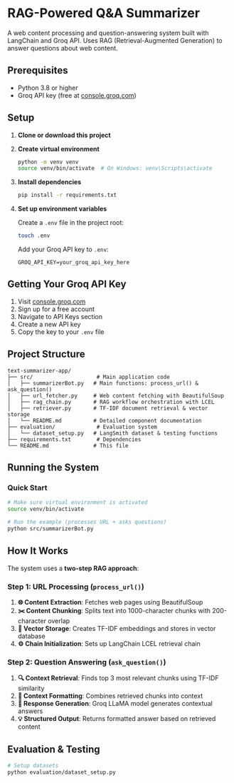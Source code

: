 # RAG-Powered Q&A Summarizer

A web content processing and question-answering system built with LangChain and Groq API. Uses RAG (Retrieval-Augmented Generation) to answer questions about web content.

## Prerequisites

- Python 3.8 or higher
- Groq API key (free at [console.groq.com](https://console.groq.com))

## Setup

1. **Clone or download this project**

2. **Create virtual environment**
   ```bash
   python -m venv venv
   source venv/bin/activate  # On Windows: venv\Scripts\activate
   ```

3. **Install dependencies**
   ```bash
   pip install -r requirements.txt
   ```

4. **Set up environment variables**
   
   Create a `.env` file in the project root:
   ```bash
   touch .env
   ```
   
   Add your Groq API key to `.env`:
   ```
   GROQ_API_KEY=your_groq_api_key_here
   ```

## Getting Your Groq API Key

1. Visit [console.groq.com](https://console.groq.com)
2. Sign up for a free account
3. Navigate to API Keys section
4. Create a new API key
5. Copy the key to your `.env` file

## Project Structure

```
text-summarizer-app/
├── src/                    # Main application code
│   ├── summarizerBot.py   # Main functions: process_url() & ask_question()
│   ├── url_fetcher.py     # Web content fetching with BeautifulSoup
│   ├── rag_chain.py       # RAG workflow orchestration with LCEL
│   ├── retriever.py       # TF-IDF document retrieval & vector storage
│   └── README.md          # Detailed component documentation
├── evaluation/             # Evaluation system
│   └── dataset_setup.py   # LangSmith dataset & testing functions
├── requirements.txt        # Dependencies
└── README.md              # This file
```

## Running the System

### Quick Start
```bash
# Make sure virtual environment is activated
source venv/bin/activate

# Run the example (processes URL + asks questions)
python src/summarizerBot.py
```

## How It Works

The system uses a **two-step RAG approach**:

### Step 1: URL Processing (`process_url()`)
1. **🌐 Content Extraction**: Fetches web pages using BeautifulSoup
2. **✂️ Content Chunking**: Splits text into 1000-character chunks with 200-character overlap
3. **🔢 Vector Storage**: Creates TF-IDF embeddings and stores in vector database
4. **⚙️ Chain Initialization**: Sets up LangChain LCEL retrieval chain

### Step 2: Question Answering (`ask_question()`)
1. **🔍 Context Retrieval**: Finds top 3 most relevant chunks using TF-IDF similarity
2. **📝 Context Formatting**: Combines retrieved chunks into context
3. **🤖 Response Generation**: Groq LLaMA model generates contextual answers
4. **💡 Structured Output**: Returns formatted answer based on retrieved content


## Evaluation & Testing

```bash
# Setup datasets
python evaluation/dataset_setup.py
```

